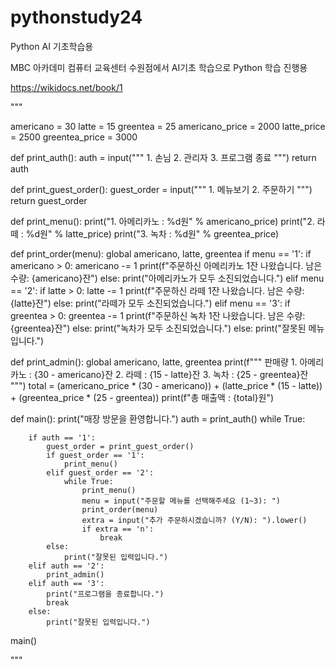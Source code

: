 # pythonstudy24
Python AI 기초학습용

MBC 아카데미 컴퓨터 교육센터 수원점에서 AI기초 학습으로 Python 학습 진행용

https://wikidocs.net/book/1

"""

americano = 30
latte = 15
greentea = 25
americano_price = 2000
latte_price = 2500
greentea_price = 3000

def print_auth():
    auth = input("""
    1. 손님
    2. 관리자
    3. 프로그램 종료
    """)
    return auth

def print_guest_order():
    guest_order = input("""
    1. 메뉴보기
    2. 주문하기
    """)
    return guest_order

def print_menu():
    print("1. 아메리카노 : %d원" % americano_price)
    print("2. 라떼 : %d원" % latte_price)
    print("3. 녹차 : %d원" % greentea_price)

def print_order(menu):
    global americano, latte, greentea
    if menu == '1':
        if americano > 0:
            americano -= 1
            print(f"주문하신 아메리카노 1잔 나왔습니다. 남은 수량: {americano}잔")
        else:
            print("아메리카노가 모두 소진되었습니다.")
    elif menu == '2':
        if latte > 0:
            latte -= 1
            print(f"주문하신 라떼 1잔 나왔습니다. 남은 수량: {latte}잔")
        else:
            print("라떼가 모두 소진되었습니다.")
    elif menu == '3':
        if greentea > 0:
            greentea -= 1
            print(f"주문하신 녹차 1잔 나왔습니다. 남은 수량: {greentea}잔")
        else:
            print("녹차가 모두 소진되었습니다.")
    else:
        print("잘못된 메뉴입니다.")

def print_admin():
    global americano, latte, greentea
    print(f"""
    판매량
    1. 아메리카노 : {30 - americano}잔
    2. 라떼 : {15 - latte}잔
    3. 녹차 : {25 - greentea}잔
    """)
    total = (americano_price * (30 - americano)) + (latte_price * (15 - latte)) + (greentea_price * (25 - greentea))
    print(f"총 매출액 : {total}원")

def main():
    print("매장 방문을 환영합니다.")
    auth = print_auth()
    while True:
        
        if auth == '1':
            guest_order = print_guest_order()
            if guest_order == '1':
                print_menu()
            elif guest_order == '2':
                while True:
                    print_menu()
                    menu = input("주문할 메뉴를 선택해주세요 (1~3): ")
                    print_order(menu)
                    extra = input("추가 주문하시겠습니까? (Y/N): ").lower()
                    if extra == 'n':
                        break
            else:
                print("잘못된 입력입니다.")
        elif auth == '2':
            print_admin()
        elif auth == '3':
            print("프로그램을 종료합니다.")
            break
        else:
            print("잘못된 입력입니다.")

main()

"""
